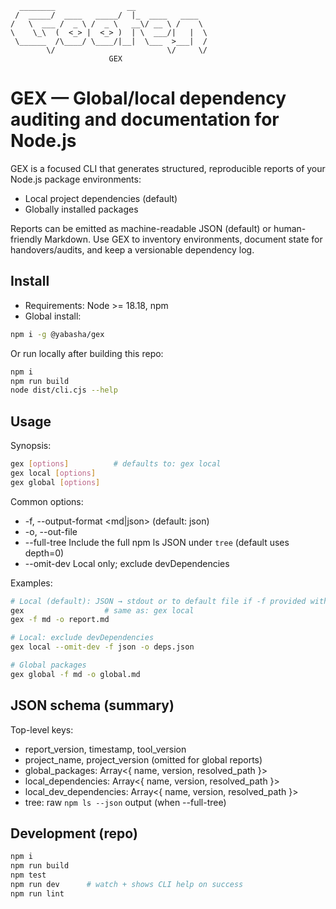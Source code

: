 ```
  ________                __
 /  _____/  ____   _____/  |_  ____   ____
/   \  ___ /  _ \ /  _ \   __\/ __ \ /    \
\    \_\  (  <_> |  <_> )  | \  ___/|   |  \
 \______  /\____/ \____/|__|  \___  >___|  /
        \/                         \/     \/
                      GEX
```

# GEX — Global/local dependency auditing and documentation for Node.js

GEX is a focused CLI that generates structured, reproducible reports of your Node.js package environments:

- Local project dependencies (default)
- Globally installed packages

Reports can be emitted as machine-readable JSON (default) or human-friendly Markdown. Use GEX to inventory environments, document state for handovers/audits, and keep a versionable dependency log.

## Install

- Requirements: Node >= 18.18, npm
- Global install:

```bash
npm i -g @yabasha/gex
```

Or run locally after building this repo:

```bash
npm i
npm run build
node dist/cli.cjs --help
```

## Usage

Synopsis:

```bash
gex [options]          # defaults to: gex local
gex local [options]
gex global [options]
```

Common options:

- -f, --output-format <md|json> (default: json)
- -o, --out-file <path>
- --full-tree Include the full npm ls JSON under `tree` (default uses depth=0)
- --omit-dev Local only; exclude devDependencies

Examples:

```bash
# Local (default): JSON → stdout or to default file if -f provided without -o
gex                  # same as: gex local
gex -f md -o report.md

# Local: exclude devDependencies
gex local --omit-dev -f json -o deps.json

# Global packages
gex global -f md -o global.md
```

## JSON schema (summary)

Top-level keys:

- report_version, timestamp, tool_version
- project_name, project_version (omitted for global reports)
- global_packages: Array<{ name, version, resolved_path }>
- local_dependencies: Array<{ name, version, resolved_path }>
- local_dev_dependencies: Array<{ name, version, resolved_path }>
- tree: raw `npm ls --json` output (when --full-tree)

## Development (repo)

```bash
npm i
npm run build
npm test
npm run dev      # watch + shows CLI help on success
npm run lint
```
